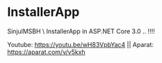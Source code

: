# InstallerApp
SinjulMSBH \\ InstallerApp in ASP.NET Core 3.0 .. !!!!

Youtube: https://youtu.be/wH83VpbYac4 || Aparat: https://aparat.com/v/v5kxh
